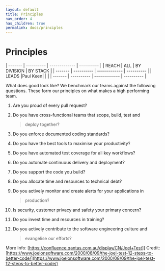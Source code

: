 ```yaml
---
layout: default
title: Principles
nav_order: 4
has_children: true
permalink: docs/principles
---
```




Principles
==========

  | ------- | ---------- | ------------- | ---------- |
  | REACH   | ALL        | BY DIVISION   | BY STACK   |
  | ------- | ---------- | ------------- | ---------- |
  | LEADS   |Paul Keen|               |            |
  | ------- | ---------- | ------------- | ---------- |           

What does good look like? We benchmark our teams against the following
questions. These form our principles on what makes a high performing
team.

1.  Are you proud of every pull request?

2.  Do you have cross-functional teams that scope, build, test and
    > deploy together?

3.  Do you enforce documented coding standards?

4.  Do you have the best tools to maximise your productivity?

5.  Do you have automated test coverage for all key workflows?

6.  Do you automate continuous delivery and deployment?

7.  Do you support the code you build?

8.  Do you allocate time and resources to technical debt?

9.  Do you actively monitor and create alerts for your applications in
    > production?

10. Is security, customer privacy and safety your primary concern?

11. Do you invest time and resources in training?

12. Do you actively contribute to the software engineering culture and
    > evangelise our efforts?

More Info: [https://confluence.qantas.com.au/display/CN/Joel+Test]]
Credit:
[https://www.joelonsoftware.com/2000/08/09/the-joel-test-12-steps-to-better-code/](https://www.joelonsoftware.com/2000/08/09/the-joel-test-12-steps-to-better-code/)
